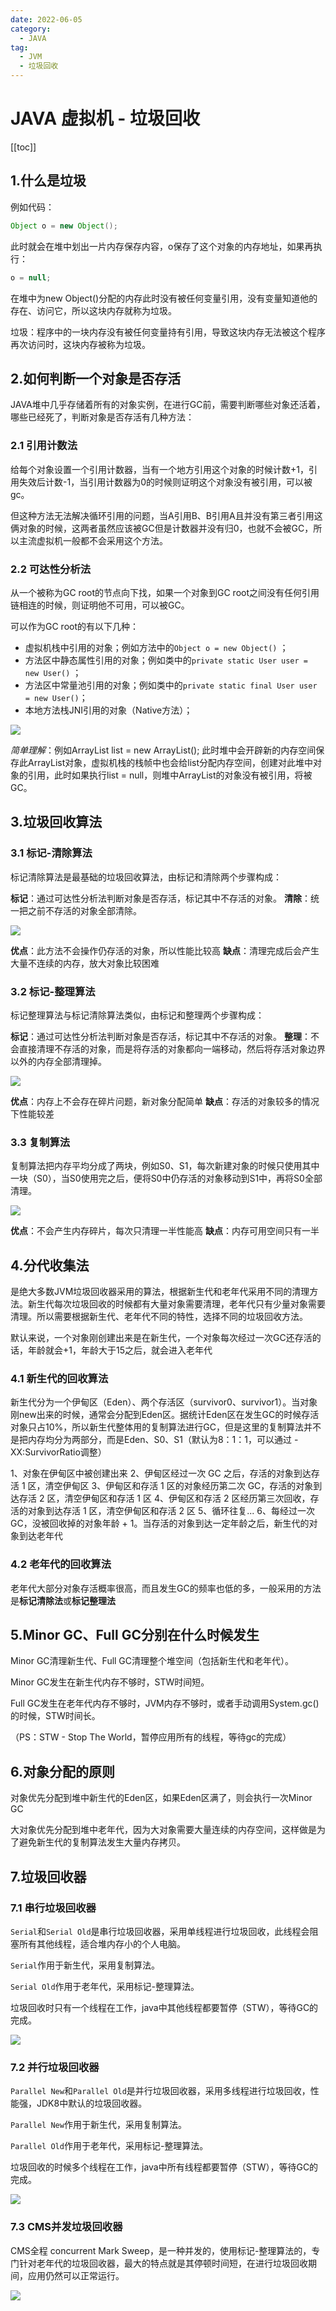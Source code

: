 ```yaml
---
date: 2022-06-05
category:
  - JAVA
tag:
  - JVM
  - 垃圾回收
---
```


# JAVA 虚拟机 - 垃圾回收

[[toc]]

## 1.什么是垃圾
例如代码：
```java
Object o = new Object();
```
此时就会在堆中划出一片内存保存内容，o保存了这个对象的内存地址，如果再执行：
```java
o = null;
```
在堆中为new Object()分配的内存此时没有被任何变量引用，没有变量知道他的存在、访问它，所以这块内存就称为垃圾。

垃圾：程序中的一块内存没有被任何变量持有引用，导致这块内存无法被这个程序再次访问时，这块内存被称为垃圾。

## 2.如何判断一个对象是否存活
JAVA堆中几乎存储着所有的对象实例，在进行GC前，需要判断哪些对象还活着，哪些已经死了，判断对象是否存活有几种方法：

### 2.1 引用计数法
给每个对象设置一个引用计数器，当有一个地方引用这个对象的时候计数+1，引用失效后计数-1，当引用计数器为0的时候则证明这个对象没有被引用，可以被gc。

但这种方法无法解决循环引用的问题，当A引用B、B引用A且并没有第三者引用这俩对象的时候，这两者虽然应该被GC但是计数器并没有归0，也就不会被GC，所以主流虚拟机一般都不会采用这个方法。

### 2.2 可达性分析法
从一个被称为GC root的节点向下找，如果一个对象到GC root之间没有任何引用链相连的时候，则证明他不可用，可以被GC。

可以作为GC root的有以下几种：
- 虚拟机栈中引用的对象；例如方法中的`Object o = new Object()` ；
- 方法区中静态属性引用的对象；例如类中的`private static User user = new User()` ；
- 方法区中常量池引用的对象；例如类中的`private static final User user = new User()`；
- 本地方法栈JNI引用的对象（Native方法）；

![](./image/gc-root.png)

*简单理解*：例如ArrayList list = new ArrayList(); 此时堆中会开辟新的内存空间保存此ArrayList对象，虚拟机栈的栈帧中也会给list分配内存空间，创建对此堆中对象的引用，此时如果执行list = null，则堆中ArrayList的对象没有被引用，将被GC。

## 3.垃圾回收算法

### 3.1 标记-清除算法

标记清除算法是最基础的垃圾回收算法，由标记和清除两个步骤构成：

**标记**：通过可达性分析法判断对象是否存活，标记其中不存活的对象。
**清除**：统一把之前不存活的对象全部清除。

![](./image/gc-bq.png)

**优点**：此方法不会操作仍存活的对象，所以性能比较高
**缺点**：清理完成后会产生大量不连续的内存，放大对象比较困难

### 3.2 标记-整理算法

标记整理算法与标记清除算法类似，由标记和整理两个步骤构成：

**标记**：通过可达性分析法判断对象是否存活，标记其中不存活的对象。
**整理**：不会直接清理不存活的对象，而是将存活的对象都向一端移动，然后将存活对象边界以外的内存全部清理掉。

![](./image/gc-bz.png)

**优点**：内存上不会存在碎片问题，新对象分配简单
**缺点**：存活的对象较多的情况下性能较差

### 3.3 复制算法
复制算法把内存平均分成了两块，例如S0、S1，每次新建对象的时候只使用其中一块（S0），当S0使用完之后，便将S0中仍存活的对象移动到S1中，再将S0全部清理。

![](./image/gc-zl.png)

**优点**：不会产生内存碎片，每次只清理一半性能高
**缺点**：内存可用空间只有一半

## 4.分代收集法
是绝大多数JVM垃圾回收器采用的算法，根据新生代和老年代采用不同的清理方法。新生代每次垃圾回收的时候都有大量对象需要清理，老年代只有少量对象需要清理。所以需要根据新生代、老年代不同的特性，选择不同的垃圾回收方法。

默认来说，一个对象刚创建出来是在新生代，一个对象每次经过一次GC还存活的话，年龄就会+1，年龄大于15之后，就会进入老年代

### 4.1 新生代的回收算法

新生代分为一个伊甸区（Eden）、两个存活区（survivor0、survivor1）。当对象刚new出来的时候，通常会分配到Eden区。据统计Eden区在发生GC的时候存活对象只占10%，所以新生代整体用的复制算法进行GC，但是这里的复制算法并不是把内存均分为两部分，而是Eden、S0、S1（默认为8：1：1，可以通过 -XX:SurvivorRatio调整）

1、对象在伊甸区中被创建出来
2、伊甸区经过一次 GC 之后，存活的对象到达存活 1 区，清空伊甸区
3、伊甸区和存活 1 区的对象经历第二次 GC，存活的对象到达存活 2 区，清空伊甸区和存活 1 区
4、伊甸区和存活 2 区经历第三次回收，存活的对象到达存活 1 区，清空伊甸区和存活 2 区
5、循环往复...
6、每经过一次 GC，没被回收掉的对象年龄 + 1。当存活的对象到达一定年龄之后，新生代的对象到达老年代

### 4.2 老年代的回收算法
老年代大部分对象存活概率很高，而且发生GC的频率也低的多，一般采用的方法是**标记清除法**或**标记整理法**

## 5.Minor GC、Full GC分别在什么时候发生

Minor GC清理新生代、Full GC清理整个堆空间（包括新生代和老年代）。

Minor GC发生在新生代内存不够时，STW时间短。

Full GC发生在老年代内存不够时，JVM内存不够时，或者手动调用System.gc()的时候，STW时间长。

（PS：STW - Stop The World，暂停应用所有的线程，等待gc的完成）

## 6.对象分配的原则
对象优先分配到堆中新生代的Eden区，如果Eden区满了，则会执行一次Minor GC

大对象优先分配到堆中老年代，因为大对象需要大量连续的内存空间，这样做是为了避免新生代的复制算法发生大量内存拷贝。

## 7.垃圾回收器
### 7.1 串行垃圾回收器
`Serial`和`Serial Old`是串行垃圾回收器，采用单线程进行垃圾回收，此线程会阻塞所有其他线程，适合堆内存小的个人电脑。

`Serial`作用于新生代，采用复制算法。

`Serial Old`作用于老年代，采用标记-整理算法。

垃圾回收时只有一个线程在工作，java中其他线程都要暂停（STW），等待GC的完成。

![](./image/gc-serial.png)

### 7.2 并行垃圾回收器
`Parallel New`和`Parallel Old`是并行垃圾回收器，采用多线程进行垃圾回收，性能强，JDK8中默认的垃圾回收器。

`Parallel New`作用于新生代，采用复制算法。

`Parallel Old`作用于老年代，采用标记-整理算法。

垃圾回收的时候多个线程在工作，java中所有线程都要暂停（STW），等待GC的完成。

![](./image/gc-parallel.png)

### 7.3 CMS并发垃圾回收器
CMS全程 concurrent Mark Sweep，是一种并发的，使用标记-整理算法的，专门针对老年代的垃圾回收器，最大的特点就是其停顿时间短，在进行垃圾回收期间，应用仍然可以正常运行。

![](./image/gc-cms.png)